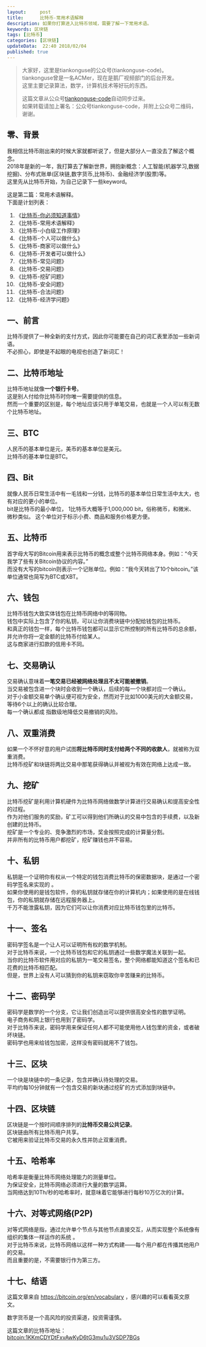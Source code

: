 ```yaml
---   
layout:     post  
title:      比特币-常用术语解释  
description: 如果你打算进入比特币领域，需要了解一下常用术语。    
keywords: 区块链  
tags: [比特币]  
categories: [区块链]  
updateData:  22:40 2018/02/04
published: true  
---  
```

  
  
>   
> 大家好，这里是tiankonguse的公众号(tiankonguse-code)。    
> tiankonguse曾是一名ACMer，现在是鹅厂视频部门的后台开发。    
> 这里主要记录算法，数学，计算机技术等好玩的东西。   
>      
> 这篇文章从公众号[tiankonguse-code](https://mp.weixin.qq.com/s/XD3ZL6cUSDh4UCrC8eMoLw)自动同步过来。    
> 如果转载请加上署名：公众号tiankonguse-code，并附上公众号二维码，谢谢。  
>    
  

## 零、背景 

我相信比特币刚出来的时候大家就都听说了，但是大部分人一直没去了解这个概念。  
2018年是新的一年，我打算去了解新世界，拥抱新概念：人工智能(机器学习,数据挖掘)、分布式账单(区块链,数字货币,比特币)、金融经济学(股票)等。  
这里先从比特币开始，为自己记录下一些keyword。  


这是第二篇：常用术语解释。  
下面是计划列表：  

1. 《[比特币-你必须知道事情](http://mp.weixin.qq.com/s/pu8e18eC2mBQxB9z01ETjg)》  
2. 《比特币-常用术语解释》  
3. 《比特币-小白级工作原理》  
4. 《比特币-个人可以做什么》  
5. 《比特币-商家可以做什么》  
6. 《比特币-开发者可以做什么》  
7. 《比特币-常见问题》   
8. 《比特币-交易问题》  
9. 《比特币-挖矿问题》  
10. 《比特币-安全问题》  
11. 《比特币-合法问题》  
12. 《比特币-经济学问题》 



## 一、前言


比特币提供了一种全新的支付方式，因此你可能要在自己的词汇表里添加一些新词语。  
不必担心，即使是不起眼的电视也创造了新词汇！  


## 二、比特币地址 

比特币地址就像**一个银行卡号**。  
这是别人付给你比特币时你唯一需要提供的信息。  
然而一个重要的区别是，每个地址应该只用于单笔交易，也就是一个人可以有无数个比特币地址。  


## 三、BTC

人民币的基本单位是元，美币的基本单位是美元。  
比特币的基本单位是BTC。  

## 四、Bit

就像人民币日常生活中有一毛钱和一分钱，比特币的基本单位日常生活中太大，也有对应的更小的单位。  
bit是比特币的最小单位， 1比特币大概等于1,000,000 bit，俗称微币，和微米、微秒类似。
这个单位对于标示小费、商品和服务价格更方便。  



## 五、比特币

首字母大写的Bitcoin用来表示比特币的概念或整个比特币网络本身。例如：“今天我学了些有关Bitcoin协议的内容。”  
而没有大写的bitcoin则表示一个记账单位。例如：“我今天转出了10个bitcoin。”该单位通常也简写为BTC或XBT。  



## 六、钱包

比特币钱包大致实体钱包在比特币网络中的等同物。  
钱包中实际上包含了你的私钥，可以让你消费块链中分配给钱包的比特币。  
和真正的钱包一样，每个比特币钱包都可以显示它所控制的所有比特币的总余额，并允许你将一定金额的比特币付给某人。  
这与商家进行扣款的信用卡不同。  


## 七、交易确认

交易确认意味着**一笔交易已经被网络处理且不太可能被撤销**。  
当交易被包含进一个块时会收到一个确认，后续的每一个块都对应一个确认。  
对于小金额交易单个确认便可视为安全，然而对于比如1000美元的大金额交易，等待6个以上的确认比较合理。  
每一个确认都成 指数级地降低交易撤销的风险。  


## 八、双重消费

如果一个不怀好意的用户试图**将比特币同时支付给两个不同的收款人**，就被称为双重消费。  
比特币挖矿和块链将两比交易中那笔获得确认并被视为有效在网络上达成一致。  


## 九、挖矿

比特币挖矿是利用计算机硬件为比特币网络做数学计算进行交易确认和提高安全性的过程。  
作为对他们服务的奖励，矿工可以得到他们所确认的交易中包含的手续费，以及新创建的比特币。  
挖矿是一个专业的、竞争激烈的市场，奖金按照完成的计算量分割。  
并非所有的比特币用户都挖矿，挖矿赚钱也并不容易。  



## 十、私钥

私钥是一个证明你有权从一个特定的钱包消费比特币的保密数据块，是通过一个密码学签名来实现的 。  
如果你使用的是钱包软件，你的私钥就存储在你的计算机内；如果使用的是在线钱包，你的私钥就存储在远程服务器上。  
千万不能泄露私钥，因为它们可以让你消费对应比特币钱包里的比特币。


## 十一、签名

密码学签名是一个让人可以证明所有权的数学机制。  
对于比特币来说，一个比特币钱包和它的私钥通过一些数学魔法关联到一起。  
当你的比特币软件用对应的私钥为一笔交易签名，整个网络都能知道这个签名和已花费的比特币相匹配。  
但是，世界上没有人可以猜到你的私钥来窃取你辛苦赚来的比特币。  



## 十二、密码学

密码学是数学的一个分支，它让我们创造出可以提供很高安全性的数学证明。  
电子商务和网上银行也用到了密码学。  
对于比特币来说，密码学用来保证任何人都不可能使用他人钱包里的资金，或者破坏块链。  
密码学也用来给钱包加密，这样没有密码就用不了钱包。  


## 十三、区块

一个块是块链中的一条记录，包含并确认待处理的交易。  
平均约每10分钟就有一个包含交易的新块通过挖矿的方式添加到块链中。  



## 十四、区块链 


区块链是一个按时间顺序排列的**比特币交易公共记录**。  
区块链由所有比特币用户共享。  
它被用来验证比特币交易的永久性并防止双重消费。  


## 十五、哈希率

哈希率是衡量比特币网络处理能力的测量单位。  
为保证安全，比特币网络必须进行大量的数学运算。  
当网络达到10Th/秒的哈希率时，就意味着它能够进行每秒10万亿次的计算。  



## 十六、对等式网络(P2P)  

对等式网络是指，通过允许单个节点与其他节点直接交互，从而实现整个系统像有组织的集体一样运作的系统 。  
对于比特币来说，比特币网络以这样一种方式构建——每个用户都在传播其他用户的交易。  
而且重要的是，不需要银行作为第三方。  




## 十七、结语  


这篇文章来自 https://bitcoin.org/en/vocabulary ，感兴趣的可以看看英文原文。  

数字货币是一个高风险的投资渠道，投资需谨慎。  
 

这篇文章的比特币地址： [bitcoin:1KKmCDYDtFxvAwKyD6tG3mu1u3VSDP7BGs](bitcoin:1KKmCDYDtFxvAwKyD6tG3mu1u3VSDP7BGs)     

